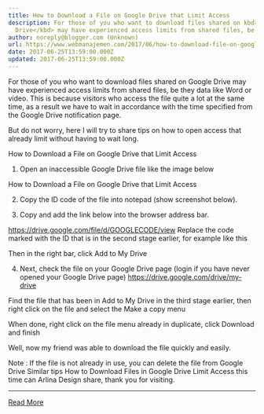 ```yaml
---
title: How to Download a File on Google Drive that Limit Access
description: For those of you who want to download files shared on kbd>Google
  Drive</kbd> may have experienced access limits from shared files, be they
author: noreply@blogger.com (Unknown)
url: https://www.webmanajemen.com/2017/06/how-to-download-file-on-google-drive.html
date: 2017-06-25T13:59:00.000Z
updated: 2017-06-25T13:59:00.000Z
---
```


For those of you who want to download files shared on Google Drive may have experienced access limits from shared files, be they data like Word or video. This is because visitors who access the file quite a lot at the same time, as a result we have to wait in accordance with the time specified from the Google Drive notification page.

But do not worry, here I will try to share tips on how to open access that already limit without having to wait long.

How to Download a File on Google Drive that Limit Access
1. Open an inaccessible Google Drive file like the image below


How to Download a File on Google Drive that Limit Access

2. Copy the ID code of the file into notepad (show screenshot below).

3. Copy and add the link below into the browser address bar.

https://drive.google.com/file/d/GOOGLECODE/view
Replace the code marked with the ID that is in the second stage earlier, for example like this

Then in the right bar, click Add to My Drive

4. Next, check the file on your Google Drive page (login if you have never opened your Google Drive page) https://drive.google.com/drive/my-drive

Find the file that has been in Add to My Drive in the third stage earlier, then right click on the file and select the Make a copy menu

When done, right click on the file menu already in duplicate, click Download and finish

Well, now my friend was able to download the file quickly and easily.

Note : If the file is not already in use, you can delete the file from Google Drive
Similar tips How to Download Files in Google Drive Limit Access this time can Arlina Design share, thank you for visiting.<hr/> <a href="https://www.webmanajemen.com/2017/06/how-to-download-file-on-google-drive.html" rel="follow" class="button" id="read-more">Read More</a>